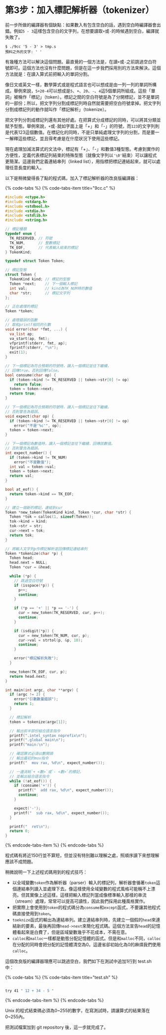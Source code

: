 # 第3步：加入標記解析器（tokenizer）

前一步所做的編譯器有個缺點：如果數入有包含空白的話，遇到空白時編譯器會出錯。例如`5 - 3`這樣包含空白的文字列，在想要讀取`+`或`-`的時候遇到空白，編譯就失敗了。

```text
$ ./9cc '5 - 3' > tmp.s
預料之外的文字: ' '
```

有幾種方法可以解決這個問題。最直覺的一個方法是，在讀`+`或`-`之前跳過空白符號即可。這個方法也沒有什麼問題，但是在這一步我們採用別的方法來解決。這個方法就是：在讀入算式前把輸入的單詞分割。

像日文或英文一樣，數學算式或是程式語言也可以想成是由一列一列的單詞所構成。舉例來說，`5+20-4`可以想成是`5`、`+`、`20`、`-`、`4`這5個單詞所組成。這些「單詞」被稱作「標記」（token）。標記之間的空白符號是為了分開標記，並不是單詞的一部份；所以，把文字列分割成標記列時自然就需要把空白符號拿掉。把文字列分割成標記列的動作就叫作「標記解析」（tokenize）。

把文字列分割成標記列還有其他好處。在把算式分成標記的同時，可以將其分類並賦予型態。舉例來說，`+`或`-`就如字面上是「+」和「-」的符號，而`123`的文字列則是代表123這個數值。在標記化的同時，不是只單純處理文字列的分割，而是要一一解釋這些標記，並且得考慮是在什麼狀況下使用這些標記。

現在處理加減法算式的文法中，標記有「+」、「-」和數值3種型態。考慮到實作的方便性，定義代表標記列結束的特殊型態（就像文字列以`'\0'`結束）可以讓程式更簡潔。這邊我們定義連結串列（linked list），用指標把標記連結起來，就可以處理任意長度的輸入。

以下是稍微變得長了點的程式碼，加入了標記解析器的改良版編譯器：

{% code-tabs %}
{% code-tabs-item title="9cc.c" %}
```c
#include <ctype.h>
#include <stdarg.h>
#include <stdbool.h>
#include <stdio.h>
#include <stdlib.h>
#include <string.h>

// 標記種類
typedef enum {
  TK_RESERVED, // 符號
  TK_NUM,      // 整數標記
  TK_EOF,      // 代表輸入結束的標記
} TokenKind;

typedef struct Token Token;

// 標記型態
struct Token {
  TokenKind kind; // 標記的型態
  Token *next;    // 下一個輸入標記
  int val;        // kind為TK_NUM時的數值
  char *str;      // 標記文字列
};

// 正在處理的標記
Token *token;

// 處理錯誤的函數
// 取和printf相同的引數
void error(char *fmt, ...) {
  va_list ap;
  va_start(ap, fmt);
  vfprintf(stderr, fmt, ap);
  fprintf(stderr, "\n");
  exit(1);
}

// 下一個標記為符合預期的符號時，讀入一個標記並往下繼續，
// 回傳true。否則回傳false。
bool consume(char op) {
  if (token->kind != TK_RESERVED || token->str[0] != op)
    return false;
  token = token->next;
  return true;
}

// 下一個標記為符合預期的符號時，讀入一個標記並往下繼續。
// 否則警告為錯誤。
void expect(char op) {
  if (token->kind != TK_RESERVED || token->str[0] != op)
    error("不是'%c'", op);
  token = token->next;
}

// 下一個標記為數值時，讀入一個標記並往下繼續，回傳該數值。
// 否則警告為錯誤。
int expect_number() {
  if (token->kind != TK_NUM)
    error("不是數值");
  int val = token->val;
  token = token->next;
  return val;
}

bool at_eof() {
  return token->kind == TK_EOF;
}

// 建立一個新的標記，連結到cur
Token *new_token(TokenKind kind, Token *cur, char *str) {
  Token *tok = calloc(1, sizeof(Token));
  tok->kind = kind;
  tok->str = str;
  cur->next = tok;
  return tok;
}

// 將輸入文字列p作標記解析並回傳標記連結串列
Token *tokenize(char *p) {
  Token head;
  head.next = NULL;
  Token *cur = &head;

  while (*p) {
    // 跳過空白符號
    if (isspace(*p)) {
      p++;
      continue;
    }

    if (*p == '+' || *p == '-') {
      cur = new_token(TK_RESERVED, cur, p++);
      continue;
    }

    if (isdigit(*p)) {
      cur = new_token(TK_NUM, cur, p);
      cur->val = strtol(p, &p, 10);
      continue;
    }

    error("標記解析失敗");
  }

  new_token(TK_EOF, cur, p);
  return head.next;
}

int main(int argc, char **argv) {
  if (argc != 2) {
    error("引數數量錯誤");
    return 1;
  }

  // 標記解析
  token = tokenize(argv[1]);

  // 輸出前半部份組合語言指令
  printf(".intel_syntax noprefix\n");
  printf(".global main\n");
  printf("main:\n");

  // 確認算式必須以數開頭
  // 輸出最初的mov指令
  printf("  mov rax, %d\n", expect_number());

  // 一邊消耗`+ <數>`或`- <數>`的標記，
  // 並輸出組合語言指令
  while (!at_eof()) {
    if (consume('+')) {
      printf("  add rax, %d\n", expect_number());
      continue;
    }

    expect('-');
    printf("  sub rax, %d\n", expect_number());
  }

  printf("  ret\n");
  return 0;
}
```
{% endcode-tabs-item %}
{% endcode-tabs %}

程式碼有將近150行並不算短，但並沒有特別難以理解之處，照順序讀下來想理解應該不成問題。

稍微說明一下上述程式碼用到的程式技巧：

* 以全域變數`token`作為解析器（parser）輸入的標記列，解析器會循著`token`這個連結串列讀入並處理下去。像這樣使用全域變數的程式風格可能稱不上漂亮。但其實像上述這樣，這樣把輸入標記列當成像標準輸入那樣的串流（stream）處理，常常可以提高可讀性，因此我們採用此種風格實作。
* 把實際上會使用到`token`的程式碼分為`consume`和`except`函式，不要讓其他程式碼直接使用到`token`。
* `toeknize`函式的輸出為連結串列。建立連結串列時，先建立一個假的`head`來連結新的要素，最後再回傳`head->next`來簡化程式碼。這個方法宣告`head`的記憶體看起來是白費了，但是區域變數幾乎不花成本，不需在意。
* `calloc`和`malloc`一樣都是動態分配記憶體的函式。但是和`malloc`不同，`calloc`在分配的同時會把分配的記憶體清空為0。這邊省卻初始化為0的麻煩我們使用`calloc`。

這個改良版的編譯器理應可以跳過空白，我們如下在測試中追加1行到 test.sh 中：

{% code-tabs %}
{% code-tabs-item title="test.sh" %}
```bash

try 41 " 12 + 34 - 5 "
```
{% endcode-tabs-item %}
{% endcode-tabs %}

Unix 的程式結束碼必須為0~255的數字，在寫測試時，請讓算式的結果落在0~255內。

把測試檔案加到 git repository 後，這一步就完成了。

